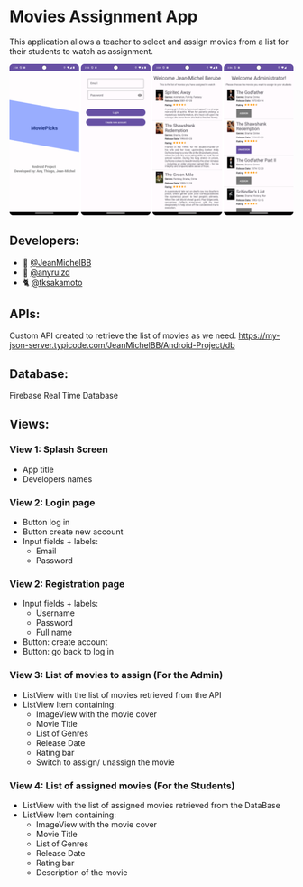 # Movies Assignment App
This application allows a teacher to select and assign movies from a list for their students to watch as assignment.

![moviepicks](moviepicks.png)

## Developers: 
- 🐣 [@JeanMichelBB](https://github.com/JeanMichelBB)
- 🤙 [@anyruizd](https://github.com/anyruizd)
- 🐈 [@tksakamoto](https://github.com/tksakamoto)

## APIs:
Custom API created to retrieve the list of movies as we need. 
https://my-json-server.typicode.com/JeanMichelBB/Android-Project/db

## Database:

Firebase Real Time Database

## Views:

### View 1: Splash Screen

- App title
- Developers names

### View 2: Login page

- Button log in
- Button create new account
- Input fields + labels: 
    - Email 
    - Password

### View 2: Registration page

- Input fields + labels: 
    - Username 
    - Password
    - Full name
- Button: create account
- Button: go back to log in

### View 3: List of movies to assign (For the Admin) 
- ListView with the list of movies retrieved from the API
- ListView Item containing:
  - ImageView with the movie cover
  - Movie Title
  - List of Genres
  - Release Date
  - Rating bar
  - Switch to assign/ unassign the movie

### View 4: List of assigned movies (For the Students)
- ListView with the list of assigned movies retrieved from the DataBase
- ListView Item containing:
  - ImageView with the movie cover
  - Movie Title
  - List of Genres
  - Release Date
  - Rating bar
  - Description of the movie
